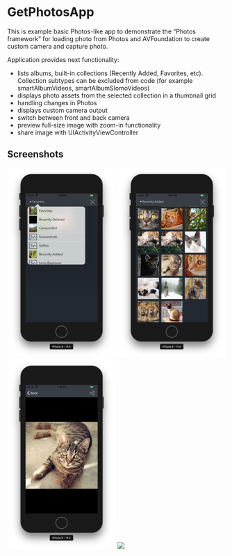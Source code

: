 # GetPhotosApp

This is example basic Photos-like app to demonstrate the “Photos framework” for loading photo from Photos and AVFoundation to create custom camera and capture photo.

Application provides next functionality:
- lists albums, built-in collections (Recently Added, Favorites, etc). Collection subtypes can be excluded from code (for example smartAlbumVideos, smartAlbumSlomoVideos)
- displays photo assets from the selected collection in a thumbnail grid
- handling changes in  Photos
- displays custom camera output
- switch between front and back camera
- preview full-size image with zoom-in functionality
- share image with UIActivityViewController

## Screenshots
<img src="/Screenshots/ScreenShot1.png" width="250"> <img src="/Screenshots/ScreenShot2.png" width="250"> <img src="/Screenshots/ScreenShot3.png" width="250"> <img src="/Screenshots/custom_camera.png" width="250"> 
